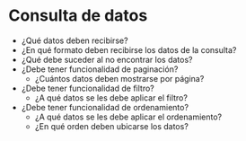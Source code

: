 # Consulta de datos

- ¿Qué datos deben recibirse?
- ¿En qué formato deben recibirse los datos de la consulta?
- ¿Qué debe suceder al no encontrar los datos?
- ¿Debe tener funcionalidad de paginación?
    - ¿Cuántos datos deben mostrarse por página?
- ¿Debe tener funcionalidad de filtro?
    - ¿A qué datos se les debe aplicar el filtro?
- ¿Debe tener funcionalidad de ordenamiento?
    - ¿A qué datos se les debe aplicar el ordenamiento?
    - ¿En qué orden deben ubicarse los datos?